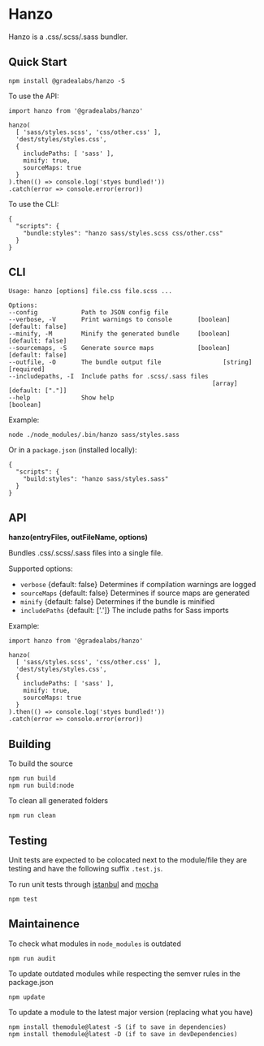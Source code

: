 # Hanzo

Hanzo is a .css/.scss/.sass bundler.

## Quick Start

    npm install @gradealabs/hanzo -S

To use the API:

    import hanzo from '@gradealabs/hanzo'

    hanzo(
      [ 'sass/styles.scss', 'css/other.css' ],
      'dest/styles/styles.css',
      {
        includePaths: [ 'sass' ],
        minify: true,
        sourceMaps: true
      }
    ).then(() => console.log('styes bundled!'))
    .catch(error => console.error(error))

To use the CLI:

    {
      "scripts": {
        "bundle:styles": "hanzo sass/styles.scss css/other.css"
      }
    }

## CLI

    Usage: hanzo [options] file.css file.scss ...

    Options:
    --config            Path to JSON config file
    --verbose, -V       Print warnings to console       [boolean] [default: false]
    --minify, -M        Minify the generated bundle     [boolean] [default: false]
    --sourcemaps, -S    Generate source maps            [boolean] [default: false]
    --outfile, -O       The bundle output file                 [string] [required]
    --includepaths, -I  Include paths for .scss/.sass files
                                                            [array] [default: ["."]]
    --help              Show help                                        [boolean]

Example:

    node ./node_modules/.bin/hanzo sass/styles.sass

Or in a `package.json` (installed locally):

    {
      "scripts": {
        "build:styles": "hanzo sass/styles.sass"
      }
    }

## API

**hanzo(entryFiles, outFileName, options)**

Bundles .css/.scss/.sass files into a single file.

Supported options:

- `verbose` {default: false} Determines if compilation warnings are logged
- `sourceMaps` {default: false} Determines if source maps are generated
- `minify` {default: false} Determines if the bundle is minified
- `includePaths` {default: ['.']} The include paths for Sass imports

Example:

    import hanzo from '@gradealabs/hanzo'

    hanzo(
      [ 'sass/styles.scss', 'css/other.css' ],
      'dest/styles/styles.css',
      {
        includePaths: [ 'sass' ],
        minify: true,
        sourceMaps: true
      }
    ).then(() => console.log('styes bundled!'))
    .catch(error => console.error(error))

## Building

To build the source

    npm run build
    npm run build:node

To clean all generated folders

    npm run clean

## Testing

Unit tests are expected to be colocated next to the module/file they are testing
and have the following suffix `.test.js`.

To run unit tests through [istanbul](https://istanbul.js.org/) and
[mocha](http://mochajs.org/)

    npm test

## Maintainence

To check what modules in `node_modules` is outdated

    npm run audit

To update outdated modules while respecting the semver rules in the package.json

    npm update

To update a module to the latest major version (replacing what you have)

    npm install themodule@latest -S (if to save in dependencies)
    npm install themodule@latest -D (if to save in devDependencies)
